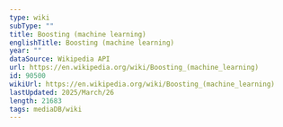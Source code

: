 ```yaml
---
type: wiki
subType: ""
title: Boosting (machine learning)
englishTitle: Boosting (machine learning)
year: ""
dataSource: Wikipedia API
url: https://en.wikipedia.org/wiki/Boosting_(machine_learning)
id: 90500
wikiUrl: https://en.wikipedia.org/wiki/Boosting_(machine_learning)
lastUpdated: 2025/March/26
length: 21683
tags: mediaDB/wiki
---
```

